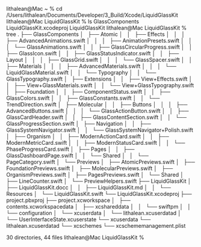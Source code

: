 lithalean@Mac ~ % cd /Users/lithalean/Documents/Developer/3_Build/Xcode/LiquidGlassKit
lithalean@Mac LiquidGlassKit % ls
GlassComponents			LiquidGlassKit.xcodeproj
LiquidGlassKit
lithalean@Mac LiquidGlassKit % tree
.
├── GlassComponents
│   ├── Atomic
│   │   ├── Effects
│   │   │   ├── AdvancedAnimations.swift
│   │   │   ├── AnimationPresets.swift
│   │   │   └── GlassAnimations.swift
│   │   ├── GlassCircularProgress.swift
│   │   ├── GlassIcon.swift
│   │   ├── GlassStatusIndicator.swift
│   │   ├── Layout
│   │   │   ├── GlassGrid.swift
│   │   │   └── GlassSpacer.swift
│   │   ├── Materials
│   │   │   ├── AdvancedMaterials.swift
│   │   │   └── LiquidGlassMaterial.swift
│   │   └── Typography
│   │       └── GlassTypography.swift
│   ├── Extensions
│   │   ├── View+Effects.swift
│   │   ├── View+GlassMaterials.swift
│   │   └── View+GlassTypography.swift
│   ├── Foundation
│   │   ├── ComponentStatus.swift
│   │   ├── GlassColors.swift
│   │   ├── GlassConstants.swift
│   │   └── TrendDirection.swift
│   ├── Molecular
│   │   ├── Buttons
│   │   │   ├── AdvancedButtons.swift
│   │   │   └── GlassActionButton.swift
│   │   ├── GlassCardHeader.swift
│   │   ├── GlassContentSection.swift
│   │   └── GlassProgressSection.swift
│   ├── Navigation
│   │   ├── GlassSystemNavigator.swift
│   │   └── GlassSystemNavigator+Polish.swift
│   ├── Organism
│   │   ├── ModernActionCard.swift
│   │   ├── ModernMetricCard.swift
│   │   ├── ModernStatusCard.swift
│   │   └── PhaseProgressCard.swift
│   ├── Pages
│   │   ├── GlassDashboardPage.swift
│   │   └── Shared
│   │       └── PageCategory.swift
│   └── Previews
│       ├── AtomicPreviews.swift
│       ├── FoundationPreviews.swift
│       ├── MolecularPreviews.swift
│       ├── OrganismPreviews.swift
│       ├── PagesPreviews.swift
│       └── Shared
│           ├── LineCounter.swift
│           └── PreviewHelpers.swift
├── LiquidGlassKit
│   ├── LiquidGlassKit.docc
│   │   ├── LiquidGlassKit.md
│   │   └── Resources
│   └── LiquidGlassKit.swift
└── LiquidGlassKit.xcodeproj
    ├── project.pbxproj
    ├── project.xcworkspace
    │   ├── contents.xcworkspacedata
    │   ├── xcshareddata
    │   │   └── swiftpm
    │   │       └── configuration
    │   └── xcuserdata
    │       └── lithalean.xcuserdatad
    │           └── UserInterfaceState.xcuserstate
    └── xcuserdata
        └── lithalean.xcuserdatad
            └── xcschemes
                └── xcschememanagement.plist

30 directories, 44 files
lithalean@Mac LiquidGlassKit % 
